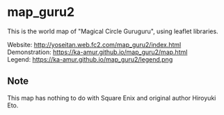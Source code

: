 # map_guru2
This is the world map of "Magical Circle Guruguru", using leaflet libraries.  

Website: http://yoseitan.web.fc2.com/map_guru2/index.html  
Demonstration: https://ka-amur.github.io/map_guru2/map.html  
Legend: https://ka-amur.github.io/map_guru2/legend.png  

## Note
This map has nothing to do with Square Enix and original author Hiroyuki Eto.
